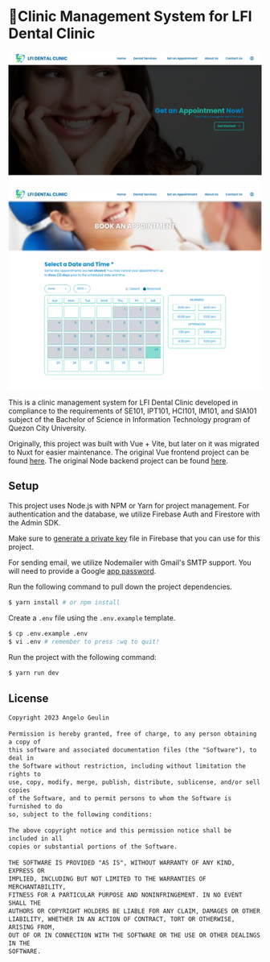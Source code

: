 # 🦷Clinic Management System for LFI Dental Clinic

![Screenshot of the home page](https://raw.githubusercontent.com/arvl130/nuxt-lfi-dental-clinic/master/preview-2.png)
![Screenshot of the appointments scheduling page](https://raw.githubusercontent.com/arvl130/nuxt-lfi-dental-clinic/master/preview-1.png)

This is a clinic management system for LFI Dental Clinic developed in compliance to the requirements of SE101, IPT101, HCI101, IM101, and SIA101 subject of the Bachelor of Science in Information Technology program of Quezon City University.

Originally, this project was built with Vue + Vite, but later on it was migrated to Nuxt for easier maintenance. The original Vue frontend project can be found [here](https://gitlab.com/arvl/vue-lfi-dental-clinic). The original Node backend project can be found [here](https://gitlab.com/arvl/node-lfi-dental-clinic).

## Setup

This project uses Node.js with NPM or Yarn for project management. For authentication and
the database, we utilize Firebase Auth and Firestore with the Admin SDK.

Make sure to [generate a private key](https://firebase.google.com/docs/admin/setup#initialize-sdk)
file in Firebase that you can use for this project.

For sending email, we utilize Nodemailer with Gmail's SMTP support. You will need to provide
a Google [app password](https://support.google.com/accounts/answer/185833).

Run the following command to pull down the project dependencies.

```sh
$ yarn install # or npm install
```

Create a `.env` file using the `.env.example` template.

```sh
$ cp .env.example .env
$ vi .env # remember to press :wq to quit!
```

Run the project with the following command:

```sh
$ yarn run dev
```

## License

```
Copyright 2023 Angelo Geulin

Permission is hereby granted, free of charge, to any person obtaining a copy of
this software and associated documentation files (the "Software"), to deal in
the Software without restriction, including without limitation the rights to
use, copy, modify, merge, publish, distribute, sublicense, and/or sell copies
of the Software, and to permit persons to whom the Software is furnished to do
so, subject to the following conditions:

The above copyright notice and this permission notice shall be included in all
copies or substantial portions of the Software.

THE SOFTWARE IS PROVIDED "AS IS", WITHOUT WARRANTY OF ANY KIND, EXPRESS OR
IMPLIED, INCLUDING BUT NOT LIMITED TO THE WARRANTIES OF MERCHANTABILITY,
FITNESS FOR A PARTICULAR PURPOSE AND NONINFRINGEMENT. IN NO EVENT SHALL THE
AUTHORS OR COPYRIGHT HOLDERS BE LIABLE FOR ANY CLAIM, DAMAGES OR OTHER
LIABILITY, WHETHER IN AN ACTION OF CONTRACT, TORT OR OTHERWISE, ARISING FROM,
OUT OF OR IN CONNECTION WITH THE SOFTWARE OR THE USE OR OTHER DEALINGS IN THE
SOFTWARE.
```

